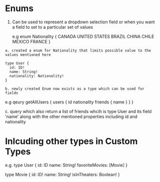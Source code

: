 # Enums 

  1. Can be used to represent a dropdown selection field or when you want a
     field to set to a particular set of values 

     e.g 
     enum Nationality {
      CANADA
      UNITED STATES
      BRAZIL
      CHINA
      CHILE
      MEXICO
      FRANCE
     }
    
    a. created a enum for Nationality that limits possible value to the values mentioned here 

    type User {
      id: ID!
      name: String!
      nationality: Nationality!
    }

    b. newly created Enum now exists as a type which can be used for fields 

  e.g
  qeury getAllUsers {
    users {
      id
      nationality
      friends {
        name
      }
    }
  }

   c. query which also return a list of friends whcih is type User and its field
  'name' along with the other mentioned properties including id and nationality

# Inlcuding other types in Custom Types 

  e.g.
  type User {
    id: ID
    name: String!
    favoriteMovies: [Movie]
  }

  type Movie {
    id: ID!
    name: String!
    isInTheaters: Boolean!
  }

